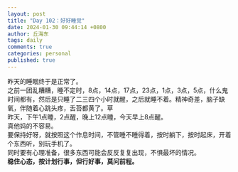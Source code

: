 ```yaml
---
layout: post
title: "Day 102：好好睡觉"
date: 2024-01-30 09:44:14 +0800
author: 丘海东 
tags: daily
comments: true
categories: personal
published: true
---
```

昨天的睡眠终于是正常了。  
之前一团乱糟糟，睡不定时，8点，14点，17点，23点，1点，3点，5点，什么鬼时间都有，然后是只睡了二三四个小时就醒，之后就睡不着。精神奇差，脑子缺氧，伴随着心跳头疼，舌苔都黄了。草  
昨天，下午1点睡，2点醒，晚上12点睡，今天早上8点醒。  
真他妈的不容易。  
要保持好呀，就按照这个作息时间，不管睡不睡得着，按时躺下，按时起床，开着个东西听，别玩手机了。  
同时要有心理准备，很多东西可能会反反复复出现，不惧最坏的情况。  
**稳住心态，按计划行事，但行好事，莫问前程。**  
